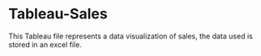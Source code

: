 # Tableau-Sales
This Tableau file represents a data visualization of sales, the data used is stored in an excel file. 
